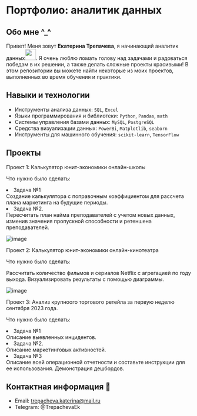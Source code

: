 # Портфолио: аналитик данных

## Обо мне ^_^
Привет! Меня зовут **Екатерина Трепачева**, я начинающий аналитик данных<img src="https://media.giphy.com/media/WUlplcMpOCEmTGBtBW/giphy.gif" width="30px">. Я очень люблю ломать голову над задачами и радоваться победам в их решении, а также делать сложные проекты красивыми! В этом репозитории вы можете найти некоторые из моих проектов, выполненных во время обучения и практики.

## Навыки и технологии
- Инструменты анализа данных: ``SQL``, ``Excel``
- Языки программирования и библиотеки: ``Python``, ``Pandas``, ``math`` 
- Системы управления базами данных: ``MySQL``, ``PostgreSQL``
- Средства визуализации данных: ``PowerBi``, ``Matplotlib``, ``seaborn``
- Инструменты для машинного обучения: ``scikit-learn``, ``TensorFlow``

## Проекты
<p> Проект 1: Калькулятор юнит-экономики онлайн-школы</p>
<p>Что нужно было сделать:<p>

  <li>Задача №1</li>
Создание калькулятора с поправочным коэффициентом для рассчета плана маркетинга на будущие периоды.

  <li>Задача №2.</li>
Пересчитать план найма преподавателей с учетом новых данных, изменив значения пропускной способности и ретеншена преподавателей.
																																	
![image](https://github.com/KaterinaTrepacheva/AD/assets/150717109/cf7abb73-31c7-4ea3-95cc-5020bc854aa9)

<p> Проект 2: Калькулятор юнит-экономики онлайн-кинотеатра</p>
<p>Что нужно было сделать:<p>

Рассчитать количество фильмов и сериалов Netflix с агрегацией по году выхода. Визуализировать результаты с помощью диаграммы.
	
  ![image](https://github.com/KaterinaTrepacheva/AD/assets/150717109/0be6a5a4-a0cc-4309-8f55-09126110cc3c)

<p> Проект 3: Анализ крупноого торгового ретейла за первую неделю сентября 2023 года.</p>
<p>Что нужно было сделать:<p>

<li>Задача №1</li>
Описание выевленных инцидентов.
	
<li>Задача №2.</li>
Описание маркетинговых активностей.

<li>Задача №3</li>
Описание всей операционной отчетности и составьте инструкции для ее использования. Демонстрация дешбордов.



## Контактная информация 📩
- Email: trepacheva.katerina@mail.ru
- Telegram: @TrepachevaEk
